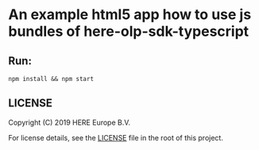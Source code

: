 # An example html5 app how to use js bundles of here-olp-sdk-typescript

## Run:

```
npm install && npm start
```

## LICENSE

Copyright (C) 2019 HERE Europe B.V.

For license details, see the [LICENSE](LICENSE) file in the root of this project.